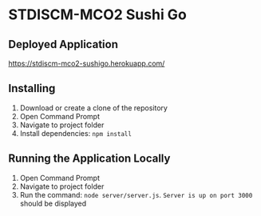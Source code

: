 # STDISCM-MCO2 Sushi Go

## Deployed Application
https://stdiscm-mco2-sushigo.herokuapp.com/

## Installing
1. Download or create a clone of the repository
2. Open Command Prompt 
3. Navigate to project folder
4. Install dependencies: `npm install`

## Running the Application Locally
1. Open Command Prompt
2. Navigate to project folder
3. Run the command: `node server/server.js`. `Server is up on port 3000` should be displayed

